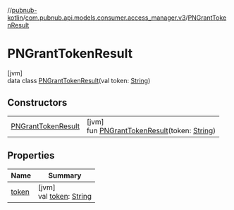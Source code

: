 //[pubnub-kotlin](../../../index.md)/[com.pubnub.api.models.consumer.access_manager.v3](../index.md)/[PNGrantTokenResult](index.md)

# PNGrantTokenResult

[jvm]\
data class [PNGrantTokenResult](index.md)(val token: [String](https://kotlinlang.org/api/latest/jvm/stdlib/kotlin/-string/index.html))

## Constructors

| | |
|---|---|
| [PNGrantTokenResult](-p-n-grant-token-result.md) | [jvm]<br>fun [PNGrantTokenResult](-p-n-grant-token-result.md)(token: [String](https://kotlinlang.org/api/latest/jvm/stdlib/kotlin/-string/index.html)) |

## Properties

| Name | Summary |
|---|---|
| [token](token.md) | [jvm]<br>val [token](token.md): [String](https://kotlinlang.org/api/latest/jvm/stdlib/kotlin/-string/index.html) |
